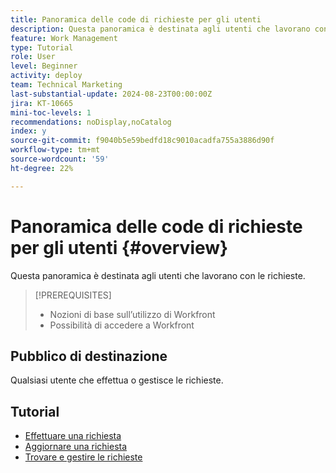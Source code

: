 ```yaml
---
title: Panoramica delle code di richieste per gli utenti
description: Questa panoramica è destinata agli utenti che lavorano con le richieste.
feature: Work Management
type: Tutorial
role: User
level: Beginner
activity: deploy
team: Technical Marketing
last-substantial-update: 2024-08-23T00:00:00Z
jira: KT-10665
mini-toc-levels: 1
recommendations: noDisplay,noCatalog
index: y
source-git-commit: f9040b5e59bedfd18c9010acadfa755a3886d90f
workflow-type: tm+mt
source-wordcount: '59'
ht-degree: 22%

---
```



# Panoramica delle code di richieste per gli utenti {#overview}

Questa panoramica è destinata agli utenti che lavorano con le richieste.

>[!PREREQUISITES]
>
>* Nozioni di base sull’utilizzo di Workfront
>* Possibilità di accedere a Workfront

## Pubblico di destinazione

Qualsiasi utente che effettua o gestisce le richieste.

## Tutorial

* [Effettuare una richiesta](/help/manage-work/issues-requests/make-a-request.md)
* [Aggiornare una richiesta](/help/manage-work/issues-requests/update-a-request.md)
* [Trovare e gestire le richieste](/help/manage-work/issues-requests/find-requests.md)

